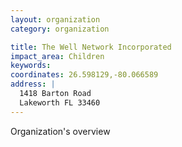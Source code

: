 ```yaml
---
layout: organization
category: organization

title: The Well Network Incorporated
impact_area: Children
keywords: 
coordinates: 26.598129,-80.066589
address: |
  1418 Barton Road
  Lakeworth FL 33460
---
```

Organization's overview
